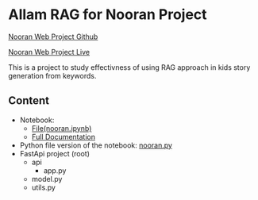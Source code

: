 # Allam RAG for Nooran Project

[Nooran Web Project Github](https://github.com/marwenayari/nooran)

[Nooran Web Project Live](https://nooran.vercel.app/)

This is a project to study effectivness of using RAG approach in kids story generation from keywords.

## Content

- Notebook:
  - [File(nooran.ipynb)](nooran.ipynb)
  - [Full Documentation](Documentation.md)
- Python file version of the notebook: [nooran.py](nooran.py)
- FastApi project (root)
  - api
    - app.py
  - model.py
  - utils.py
